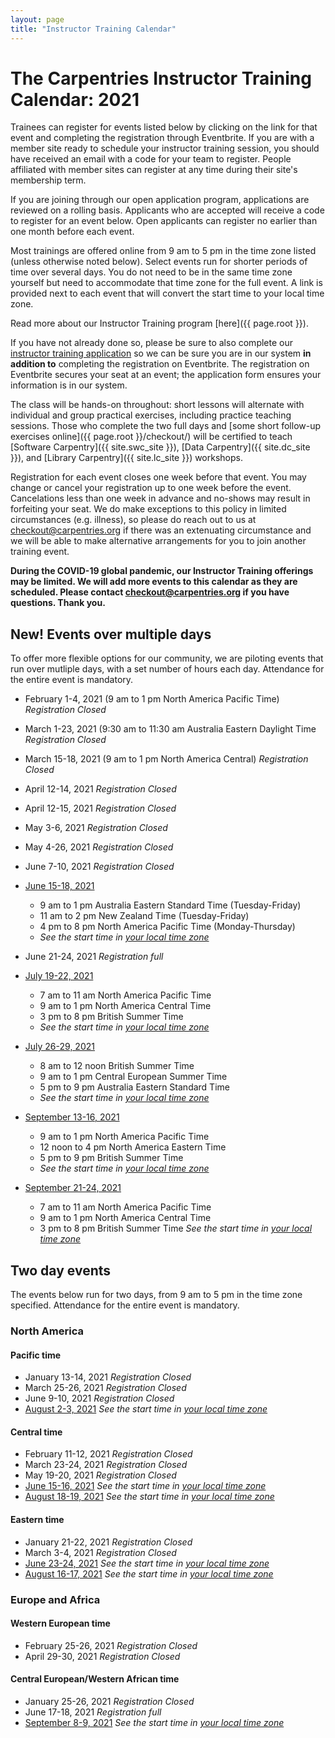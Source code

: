 ```yaml
---
layout: page
title: "Instructor Training Calendar"
---
```



# The Carpentries Instructor Training Calendar: 2021

Trainees can register for events listed below by clicking on the link for that event and completing the registration through Eventbrite.  If you are with a member site ready to schedule your instructor training session, you should have received an email with a code for your team to register. People affiliated with member sites can register at any time during their site's membership term.

If you are joining through our open application program, applications are reviewed on a rolling basis.  Applicants who are accepted will receive a code to register for an event below.  Open applicants can register no earlier than one month before each event.

Most trainings are offered online from 9 am to 5 pm in the time zone listed (unless otherwise noted below). Select events run for shorter periods of time over several days. You do not need to be in the same time zone yourself but need to accommodate that time zone for the full event. A link is provided next to each event that will convert the start time to your local time zone.

Read more about our Instructor Training program [here]({{ page.root }}).

If you have not already done so, please be sure to also complete our [instructor training application](https://amy.carpentries.org/forms/request_training/) so we can be sure you are in our system **in addition to** completing the registration on Eventbrite. The registration on Eventbrite secures your seat at an event; the application form ensures your information is in our system.    

The class will be hands-on throughout:
short lessons will alternate with individual and group practical exercises,
including practice teaching sessions.
Those who complete the two full days
and [some short follow-up exercises online]({{ page.root }}/checkout/)
will be certified to teach [Software Carpentry]({{ site.swc_site }}), [Data Carpentry]({{ site.dc_site }}), and [Library Carpentry]({{ site.lc_site }}) workshops.

Registration for each event closes one week before that event. You may change or cancel your registration up to one week before the event. Cancelations less than one week in advance and no-shows may result in forfeiting your seat.  We do make exceptions to this policy in limited circumstances (e.g. illness), so please do reach out to us at [checkout@carpentries.org](mailto:checkout@carpentries.org) if there was an extenuating circumstance and we will be able to make alternative arrangements for you to join another training event.

**During the COVID-19 global pandemic, our Instructor Training offerings may be limited. We will add more events to this calendar as they are scheduled. Please contact [checkout@carpentries.org](mailto:checkout@carpentries.org) if you have questions.  Thank you.**

## New! Events over multiple days
To offer more flexible options for our community, we are piloting events that run over mutliple days, with a set number of hours each day. Attendance for the entire event is mandatory.

* February 1-4, 2021 (9 am to 1 pm North America Pacific Time) *Registration Closed*
* March 1-23, 2021 (9:30 am to 11:30 am Australia Eastern Daylight Time *Registration Closed*
* March 15-18, 2021 (9 am to 1 pm North America Central) *Registration Closed*
* April 12-14, 2021 *Registration Closed*
* April 12-15, 2021 *Registration Closed*
* May 3-6, 2021 *Registration Closed*
* May 4-26, 2021 *Registration Closed*
* June 7-10, 2021 *Registration Closed* 


* [June 15-18, 2021](https://www.eventbrite.com/e/online-instructor-training-june-15-18-2021-australia-eastern-std-time-tickets-145397061525)
    * 9 am to 1 pm Australia Eastern Standard Time (Tuesday-Friday)
    * 11 am to 2 pm New Zealand Time (Tuesday-Friday)
    * 4 pm to 8 pm North America Pacific Time (Monday-Thursday)
    * *See the start time in [your local time zone](https://www.timeanddate.com/worldclock/fixedtime.html?msg=Carpentries+Instructor+Training&iso=20210615T09&p1=47&ah=5)*

* June 21-24, 2021 *Registration full*

* [July 19-22, 2021](https://www.eventbrite.com/e/online-instructor-training-july-19-22-2021-tickets-157652680411)
    * 7 am to 11 am North America Pacific Time
    * 9 am to 1 pm North America Central Time
    * 3 pm to 8 pm British Summer Time
    * *See the start time in [your local time zone](https://www.timeanddate.com/worldclock/fixedtime.html?msg=Carpentries+Instructor+Training&iso=20210719T09&p1=64&ah=4)*

* [July 26-29, 2021](https://www.eventbrite.com/e/online-instructor-training-july-26-29-tickets-157666612081)
    * 8 am to 12 noon British Summer Time
    * 9 am to 1 pm Central European Summer Time
    * 5 pm to 9 pm Australia Eastern Standard Time
    * *See the start time in [your local time zone](https://www.timeanddate.com/worldclock/fixedtime.html?msg=Carpentries+Instructor+Training&iso=20210726T09&p1=195&ah=4)*

* [September 13-16, 2021](https://www.eventbrite.com/e/online-instructor-training-september-13-16-2021-tickets-157674549823)
    * 9 am to 1 pm North America Pacific Time
    * 12 noon to 4 pm North America Eastern Time
    * 5 pm to 9 pm British Summer Time
    * *See the start time in [your local time zone](https://www.timeanddate.com/worldclock/fixedtime.html?iso=20210913T09&p1=137&ah=4)*

* [September 21-24, 2021](https://www.timeanddate.com/worldclock/fixedtime.html?msg=Carpentries+Instructor+Training&iso=20210921T09&p1=%3A&ah=4) 
    * 7 am to 11 am North America Pacific Time
    * 9 am to 1 pm North America Central Time
    * 3 pm to 8 pm British Summer Time
    *See the start time in [your local time zone](https://www.timeanddate.com/worldclock/fixedtime.html?msg=Carpentries+Instructor+Training&iso=20210921T09&p1=%3A&ah=4)*


## Two day events

The events below run for two days, from 9 am to 5 pm in the time zone specified.  Attendance for the entire event is mandatory.

### North America

#### Pacific time
* January 13-14, 2021 *Registration Closed*
* March 25-26, 2021 *Registration Closed*
* June 9-10, 2021 *Registration Closed*
* [August 2-3, 2021](https://www.eventbrite.com/e/online-instructor-training-august-2-3-2021-n-america-pacific-time-tickets-157668439547) *See the start time in [your local time zone](https://www.timeanddate.com/worldclock/fixedtime.html?msg=Carpentries+Instructor+Training&iso=20210802T09&p1=137&ah=8)*


#### Central time
* February 11-12, 2021 *Registration Closed*
* March 23-24, 2021 *Registration Closed*
* May 19-20, 2021 *Registration Closed*
* [June 15-16, 2021](https://www.eventbrite.com/e/online-instructor-training-june-15-16-2021-n-america-central-time-tickets-143824357525) *See the start time in [your local time zone](https://www.timeanddate.com/worldclock/fixedtime.html?msg=Carpentries+instructor+training&iso=20210615T09&p1=64&ah=8)*
* [August 18-19, 2021](https://www.eventbrite.com/e/online-instructor-training-august-18-19-n-america-central-time-tickets-157668862813)  *See the start time in [your local time zone](https://www.timeanddate.com/worldclock/fixedtime.html?msg=Carpentries+Instructor+Training&iso=20210818T09&p1=64&ah=8)*

#### Eastern time
* January 21-22, 2021 *Registration Closed*
* March 3-4, 2021 *Registration Closed*
* [June 23-24, 2021](https://www.eventbrite.com/e/online-instructor-training-june-23-24-2021-n-america-eastern-time-tickets-143825334447) *See the start time in [your local time zone](https://www.timeanddate.com/worldclock/fixedtime.html?msg=Carpentries+Instructor+Training&iso=20210623T09&p1=179&ah=8)*
* [August 16-17, 2021](https://www.eventbrite.com/myevent?eid=157669426499) *See the start time in [your local time zone](https://www.timeanddate.com/worldclock/fixedtime.html?msg=Carpentries+Instructor+Training&iso=20210816T09&p1=179&ah=8)*


### Europe and Africa

#### Western European time
* February 25-26, 2021 *Registration Closed*
* April 29-30, 2021 *Registration Closed* 

#### Central European/Western African time
* January 25-26, 2021 *Registration Closed*
* June 17-18, 2021 *Registration full*
* [September 8-9, 2021](https://www.eventbrite.com/e/online-instructor-training-september-8-9-2021-central-european-time-tickets-157675255935) *See the start time in [your local time zone](https://www.timeanddate.com/worldclock/fixedtime.html?msg=Carpentries+Instructor+Training&iso=20210908T09&p1=195&ah=8)*

